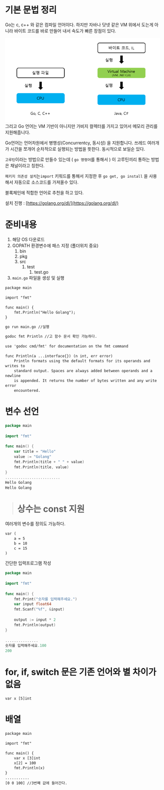 # 기본 문법 정리

Go는 c, c++ 와 같은 컴파일 언어이다. 하지만 자바나 닷넷 같은 VM 위에서 도는게 아니라 바이트 코드를 바로 만들어 내서 속도가 빠른 장점이 있다.

![](/assets/golang_201805201654.png)그리고 Go 언어는 VM 기반이 아니지만 가비지 컬렉터를 가지고 있어서 메모리 관리를 지원해줍니다.

Go언어는 언어차원에서 병행성\(Concurrentcy, 동시성\) 을 지원합니다. 쓰레드 여러개가 시간을 쪼개어 순차적으로 실행되는 방법을 뜻한다. 동시적으로 보일순 있다.

`고루틴`이라는 방법으로 만들수 있는데 \( `go 명령어`를 통해서 \) 이 고루틴끼리 통하는 방법은 채널이라고 칭한다.

`패키지 의존성 설치`는`import` 키워드를 통해서 지정한 후 `go get, go install` 을 사용해서 자동으로 소스코드를 가져올수 있다.

블록체인에 적합한 언어로 추천을 하고 있다.

설치 진행 : [https://golang.org/dl/](https://golang.org/dl/)

# 준비내용

1. 해당 OS 다운로드 
2. GOPATH 환경변수에 패스 지정 \(폴더위치 중요\)
   1. bin
   2. pkg
   3. src
      1. test
         1. test.go
3. `main.go` 파일을 생성 및 실행

```
package main

import "fmt"

func main() {
    fmt.Println("Hello Golang");
}
```

```
go run main.go //실행
```

```
godoc fmt Println //고 함수 문서 확인 가능하다. 

use 'godoc cmd/fmt' for documentation on the fmt command

func Println(a ...interface{}) (n int, err error)
    Println formats using the default formats for its operands and writes to
    standard output. Spaces are always added between operands and a newline
    is appended. It returns the number of bytes written and any write error
    encountered.
```

# 변수 선언

```go
package main

import "fmt"

func main() {
    var title = "Hello"
    value := "Golang"
    fmt.Println(title + " " + value)
    fmt.Println(title, value)
}
.........................
Hello Golang
Hello Golang
```

> # 상수는 const 지원

여러개의 변수를 정의도 가능하다.

```
var (
    a = 5
    b = 10
    c = 15
)
```

간단한 입력프로그램 작성

```go
package main

import "fmt"

func main() {
    fmt.Print("숫자를 입력해주세요.")
    var input float64
    fmt.Scanf("%f", &input)

    output := input * 2
    fmt.Println(output)
}

...............
숫자를 입력해주세요.100
200
```

# for, if, switch 문은 기존 언어와 별 차이가 없음

```
var x [5]int
```

# 배열

```
package main

import "fmt"

func main() {
	var x [3]int
	x[2] = 100
	fmt.Println(x)
}
...........
[0 0 100] //3번째 값에 들어간다. 
```



